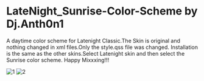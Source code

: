 # LateNight_Sunrise-Color-Scheme by Dj.Anth0n1
A daytime color scheme for Latenight Classic.The Skin is original and nothing changed in xml files.Only the style.qss file was changed.
Installation is the same as the other skins.Select Latenight skin and then select the Sunrise color scheme.
Happy Mixxxing!!!

![1](https://github.com/DjAnth0n1/LateNight_Sunrise-Color-Scheme/assets/134925718/d01d4e86-3656-42a5-bbcf-5070909bad3c)
![2](https://github.com/DjAnth0n1/LateNight_Sunrise-Color-Scheme/assets/134925718/1801ebae-b784-4552-8358-422fc3ff5439)
